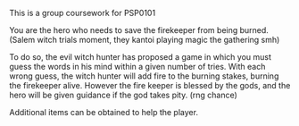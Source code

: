 This is a group coursework for PSP0101

You are the hero who needs to save the firekeeper from being burned. (Salem witch trials moment, they kantoi playing magic the gathering smh)

To do so, the evil witch hunter has proposed a game in which you must guess the words in his mind within a given number of tries. 
With each wrong guess, the witch hunter will add fire to the burning stakes, burning the firekeeper alive.
However the fire keeper is blessed by the gods, and the hero will be given guidance if the god takes pity. (rng chance)

Additional items can be obtained to help the player.
